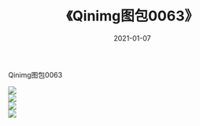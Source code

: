 ﻿---
layout: post
title:  《Qinimg图包0063》
date:   2021-01-07
img: http://imgx.orgx.ga/Qinimg图包/Qinimg图包0063/000.jpg
categories: [美女, 清纯, 唯美]
---

Qinimg图包0063

 ![](http://imgx.orgx.ga/Qinimg图包/Qinimg图包0063/001.jpg) <br>![](http://imgx.orgx.ga/Qinimg图包/Qinimg图包0063/002.jpg) <br>![](http://imgx.orgx.ga/Qinimg图包/Qinimg图包0063/003.jpg) <br>![](http://imgx.orgx.ga/Qinimg图包/Qinimg图包0063/004.jpg) <br>
